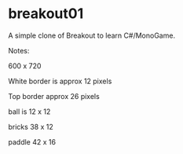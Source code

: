 # breakout01

A simple clone of Breakout to learn C#/MonoGame.

Notes:

600 x 720

White border is approx 12 pixels

Top border approx 26 pixels

ball is 12 x 12

bricks 38 x 12

paddle 42 x 16
